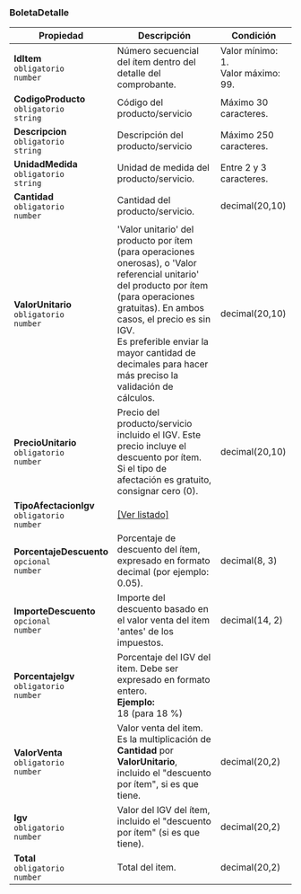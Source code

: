 ### BoletaDetalle

| Propiedad | Descripción | **Condición** |
| --- | --- | --- |
| **IdItem**  <br>`obligatorio`  <br>`number` | Número secuencial del ítem dentro del detalle del comprobante. | Valor mínimo: 1.  <br>Valor máximo: 99. |
| **CodigoProducto**  <br>`obligatorio`  <br>`string` | Código del producto/servicio | Máximo 30 caracteres. |
| **Descripcion**  <br>`obligatorio`  <br>`string` | Descripción del producto/servicio | Máximo 250 caracteres. |
| **UnidadMedida**  <br>`obligatorio`  <br>`string` | Unidad de medida del producto/servicio. | Entre 2 y 3 caracteres. |
| **Cantidad**  <br>`obligatorio`  <br>`number` | Cantidad del producto/servicio. | decimal(20,10) |
| **ValorUnitario**  <br>`obligatorio`  <br>`number` | 'Valor unitario' del producto por ítem (para operaciones onerosas), o 'Valor referencial unitario' del producto por ítem (para operaciones gratuitas). En ambos casos, el precio es sin IGV.  <br>Es preferible enviar la mayor cantidad de decimales para hacer más preciso la validación de cálculos. | decimal(20,10) |
| **PrecioUnitario**  <br>`obligatorio`  <br>`number` | Precio del producto/servicio incluido el IGV. Este precio incluye el descuento por ítem.  <br>Si el tipo de afectación es gratuito, consignar cero (0). | decimal(20,10) |
| **TipoAfectacionIgv**  <br>`obligatorio`  <br>`number` | [[Ver listado]](../Listado/TipoAfectacionIgv.md) |  |
| **PorcentajeDescuento**  <br>`opcional`  <br>`number` | Porcentaje de descuento del ítem, expresado en formato decimal (por ejemplo: 0.05). | decimal(8, 3) |
| **ImporteDescuento**  <br>`opcional`  <br>`number` | Importe del descuento basado en el valor venta del item 'antes' de los impuestos. | decimal(14, 2) |
| **PorcentajeIgv**  <br>`obligatorio`  <br>`number` | Porcentaje del IGV del item. Debe ser expresado en formato entero.  <br>**Ejemplo:**  <br>18 (para 18 %) |  |
| **ValorVenta**  <br>`obligatorio`  <br>`number` | Valor venta del item. Es la multiplicación de **Cantidad** por **ValorUnitario**, incluido el "descuento por ítem", si es que tiene. | decimal(20,2) |
| **Igv**  <br>`obligatorio`  <br>`number` | Valor del IGV del ítem, incluido el "descuento por ítem" (si es que tiene). | decimal(20,2) |
| **Total**  <br>`obligatorio`  <br>`number` | Total del item. | decimal(20,2) |